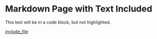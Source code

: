 # Markdown Page with Text Included

This text will be in a code block, but not highlighted.

[include_file](../include/text.txt)
